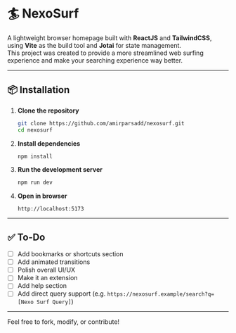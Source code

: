 # 🏄 NexoSurf

A lightweight browser homepage built with **ReactJS** and **TailwindCSS**, using **Vite** as the build tool and **Jotai** for state management.  
This project was created to provide a more streamlined web surfing experience and make your searching experience way better.

---

## 📦 Installation

1. **Clone the repository**
   ```bash
   git clone https://github.com/amirparsadd/nexosurf.git
   cd nexosurf
   ```

2. **Install dependencies**
   ```bash
   npm install
   ```

3. **Run the development server**
   ```bash
   npm run dev
   ```

4. **Open in browser**
   ```
   http://localhost:5173
   ```

---

## ✅ To-Do

- [ ] Add bookmarks or shortcuts section
- [ ] Add animated transitions
- [ ] Polish overall UI/UX
- [ ] Make it an extension
- [ ] Add help section
- [ ] Add direct query support (e.g. `https://nexosurf.example/search?q=[Nexo Surf Query]`)

---

Feel free to fork, modify, or contribute!
